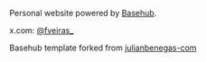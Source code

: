 Personal website powered by [Basehub](https://basehub.com).

x.com: [@fveiras_](https://x.com/fveiras_)

Basehub template forked from [julianbenegas-com](https://basehub.com/jbtc/julianbenegas-com/explore)
